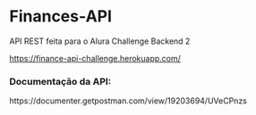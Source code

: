 # Finances-API

API REST feita para o Alura Challenge Backend 2

https://finance-api-challenge.herokuapp.com/

<h3>Documentação da API:</h3>
https://documenter.getpostman.com/view/19203694/UVeCPnzs
